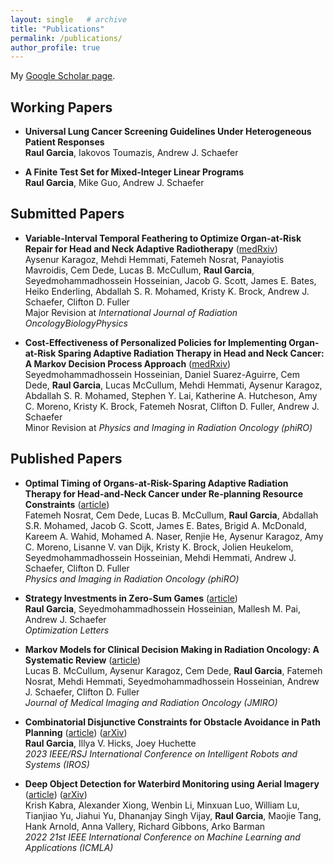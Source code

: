 ```yaml
---
layout: single   # archive
title: "Publications"
permalink: /publications/
author_profile: true
---
```


<!-- {% if author.googlescholar %}
  You can also find my articles on <u><a href="{{author.googlescholar}}">my Google Scholar profile</a>.</u>
{% endif %}

{% include base_path %}

{% for post in site.publications reversed %}
  {% include archive-single.html %}
{% endfor %} -->


My [Google Scholar page](https://scholar.google.com/citations?user=zEP4GUoAAAAJ&hl=en).

<!-- Preprints from 2015 and after are also available on [arXiv](https://arxiv.org/a/chan_j_3.html). -->

## Working Papers

* **Universal Lung Cancer Screening Guidelines Under Heterogeneous Patient Responses** <br />
  **Raul Garcia**, Iakovos Toumazis, Andrew J. Schaefer

* **A Finite Test Set for Mixed-Integer Linear Programs** <br />
  **Raul Garcia**, Mike Guo, Andrew J. Schaefer


## Submitted Papers

* **Variable-Interval Temporal Feathering to Optimize Organ-at-Risk Repair for Head and Neck Adaptive Radiotherapy** ([medRxiv](https://doi.org/10.1101/2024.11.07.24316948)) <br />
  Aysenur Karagoz, Mehdi Hemmati, Fatemeh Nosrat, Panayiotis Mavroidis, Cem Dede, Lucas B. McCullum, **Raul Garcia**, Seyedmohammadhossein Hosseinian, Jacob G. Scott, James E. Bates, Heiko Enderling, Abdallah S. R. Mohamed, Kristy K. Brock, Andrew J. Schaefer, Clifton D. Fuller <br />
  Major Revision at _International Journal of Radiation Oncology*Biology*Physics_

* **Cost-Effectiveness of Personalized Policies for Implementing Organ-at-Risk Sparing Adaptive Radiation Therapy in Head and Neck Cancer: A Markov Decision Process Approach** ([medRxiv](https://doi.org/10.1101/2024.11.05.24316767)) <br />
  Seyedmohammadhossein Hosseinian, Daniel Suarez-Aguirre, Cem Dede, **Raul Garcia**, Lucas McCullum, Mehdi Hemmati, Aysenur Karagoz, Abdallah S. R. Mohamed, Stephen Y. Lai, Katherine A. Hutcheson, Amy C. Moreno, Kristy K. Brock, Fatemeh Nosrat, Clifton D. Fuller, Andrew J. Schaefer <br />
  Minor Revision at _Physics and Imaging in Radiation Oncology (phiRO)_


## Published Papers

* **Optimal Timing of Organs-at-Risk-Sparing Adaptive Radiation Therapy for Head-and-Neck Cancer under Re-planning Resource Constraints** ([article](https://www.sciencedirect.com/science/article/pii/S240563162500020X)) <br />
  Fatemeh Nosrat, Cem Dede, Lucas B. McCullum, **Raul Garcia**, Abdallah S.R. Mohamed, Jacob G. Scott, James E. Bates, Brigid A. McDonald, Kareem A. Wahid, Mohamed A. Naser, Renjie He, Aysenur Karagoz, Amy C. Moreno, Lisanne V. van Dijk, Kristy K. Brock, Jolien Heukelom, Seyedmohammadhossein Hosseinian, Mehdi Hemmati, Andrew J. Schaefer, Clifton D. Fuller <br />
  _Physics and Imaging in Radiation Oncology (phiRO)_

* **Strategy Investments in Zero-Sum Games** ([article](https://link.springer.com/article/10.1007/s11590-024-02130-z)) <br />
  **Raul Garcia**, Seyedmohammadhossein Hosseinian, Mallesh M. Pai, Andrew J. Schaefer <br />
  _Optimization Letters_

* **Markov Models for Clinical Decision Making in Radiation Oncology: A Systematic Review** ([article](https://onlinelibrary.wiley.com/doi/10.1111/1754-9485.13656)) <br />
  Lucas B. McCullum, Aysenur Karagoz, Cem Dede, **Raul Garcia**, Fatemeh Nosrat, Mehdi Hemmati, Seyedmohammadhossein Hosseinian, Andrew J. Schaefer, Clifton D. Fuller <br />
  _Journal of Medical Imaging and Radiation Oncology (JMIRO)_

* **Combinatorial Disjunctive Constraints for Obstacle Avoidance in Path Planning** ([article](https://ieeexplore.ieee.org/abstract/document/10342117)) ([arXiv](https://arxiv.org/abs/2312.02016))  <br />
  **Raul Garcia**, Illya V. Hicks, Joey Huchette  <br />
  _2023 IEEE/RSJ International Conference on Intelligent Robots and Systems (IROS)_

* **Deep Object Detection for Waterbird Monitoring using Aerial Imagery** ([article](https://ieeexplore.ieee.org/document/10069986)) ([arXiv](https://arxiv.org/abs/2210.04868))  <br />
  Krish Kabra, Alexander Xiong, Wenbin Li, Minxuan Luo, William Lu, Tianjiao Yu, Jiahui Yu, Dhananjay Singh Vijay, **Raul Garcia**, Maojie Tang, Hank Arnold, Anna Vallery, Richard Gibbons, Arko Barman  <br />
  _2022 21st IEEE International Conference on Machine Learning and Applications (ICMLA)_

